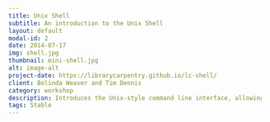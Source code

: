 ```yaml
---
title: Unix Shell
subtitle: An introduction to the Unix Shell
layout: default
modal-id: 2
date: 2014-07-17
img: shell.jpg
thumbnail: mini-shell.jpg
alt: image-alt
project-date: https://librarycarpentry.github.io/lc-shell/
client: Belinda Weaver and Tim Dennis
category: workshop
description: Introduces the Unix-style command line interface, allowing you to efficiently work with directories and files, and to find, count, and manipulate data.
tags: Stable
---
```

